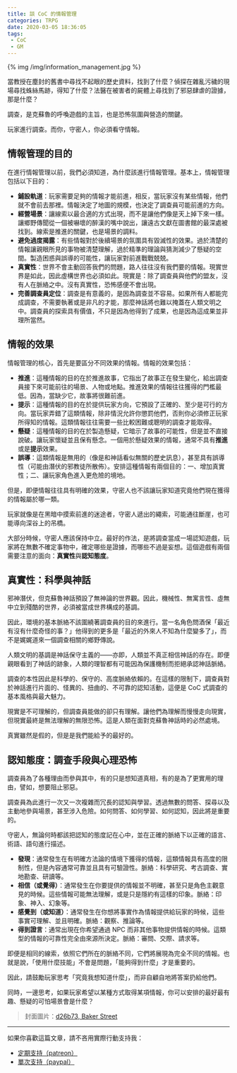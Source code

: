 ```yaml
---
title: 談 CoC 的情報管理
categories: TRPG
date: 2020-03-05 18:36:05
tags: 
 - CoC
 - GM
---
```


{% img /img/information_management.jpg %}

當教授在塵封的舊書中尋找不起眼的歷史資料，找到了什麼？偵探在雜亂污穢的現場尋找蛛絲馬跡，得知了什麼？法醫在被害者的屍體上尋找到了邪惡肆虐的證據，那是什麼？

調查，是克蘇魯的呼喚遊戲的主旨，也是恐怖氛圍與營造的關鍵。

玩家進行調查。而你，守密人，你必須看守情報。

<!--more-->

## 情報管理的目的

在進行情報管理以前，我們必須知道，為什麼該進行情報管理。基本上，情報管理包括以下目的：

* **鋪設軌道**：玩家需要足夠的情報才能前進，相反，當玩家沒有某些情報，他們就不會前去那裡。情報決定了地圖的規模，也決定了調查員可能前進的方向。
* **經營場景**：讓線索以最合適的方式出現，而不是讓他們像是天上掉下來一樣。讓鄉野傳聞從一個被嚇壞的醉漢的嘴中說出，讓遠古文獻在圖書館的最深處被找到。線索是推進的關鍵，也是場景的調料。
* **避免過度揭露**：有些情報對於後續場景的氛圍具有毀滅性的效果。過於清楚的情報讓親眼所見的事物被清楚理解，過於精準的理論與猜測減少了懸疑的空間。製造困惑與誤導的可能性，讓玩家對前進戰戰兢兢。
* **真實性**：世界不會主動回答我們的問題，路人往往沒有我們要的情報。現實世界是如此，因此虛構世界也必須如此。現實是：除了調查員與他們的盟友，沒有人在脈絡之中。沒有真實性，恐怖感便不會出現。
* **完善調查員定位**：調查是有意義的，是因為調查並不容易。如果所有人都能完成調查，不需要執著或是非凡的才能，那麼神話將也難以掩蓋在人類文明之中。調查員的探索具有價值，不只是因為他得到了成果，也是因為這成果並非理所當然。

## 情報的效果

情報管理的核心，首先是要區分不同效果的情報。情報的效果包括：

* **推進**：這種情報的目的在於推進故事，它指出了故事正在發生變化，給出調查員接下來可能前往的場景、人物或地點。推進效果的情報往往獲得的門檻最低。因為，當缺少它，故事將很難前進。
* **提示**：這種情報的目的在於提供玩家方向，它預設了正確的、至少是可行的方向。當玩家弄錯了這類情報，除非情況允許你懲罰他們，否則你必須修正玩家所得知的情報。這類情報往往需要一些比較困難或聰明的調查才能取得。
*  **懸疑**：這種情報的目的在於製造懸疑，它暗示了故事的可能性，但是並不直接說破。讓玩家懷疑並且保有懸念。一個用於懸疑效果的情報，通常不具有**推進**或是**提示**效果。
* **誤導**：這類情報是無用的（像是和神話看似無關的歷史訊息），甚至具有誤導性（可能由潛伏的邪教徒所散佈）。安排這種情報有兩個目的：一、增加真實性；二、讓玩家角色進入更危險的境地。

但是，即便情報往往具有明確的效果，守密人也不該讓玩家知道究竟他們現在獲得的情報屬於哪一類。

玩家就像是在黑暗中摸索前進的迷途者，守密人遞出的繩索，可能通往斷崖，也可能導向深谷上的吊橋。

大部分時候，守密人應該保持中立。最好的作法，是將調查當成一場認知遊戲，玩家將在無數不確定事物中，確定哪些是證據，而哪些不過是妄想。這個遊戲有兩個需要注意的面向：**真實性**與**認知態度**。

## 真實性：科學與神話

邪神潛伏，但克蘇魯神話預設了無神論的世界觀。因此，機械性、無寓言性、虛無中立到殘酷的世界，必須被當成世界構成的基調。

因此，環境的基本脈絡不該圍繞著調查員的目的來進行。當一名角色問酒保「最近有沒有什麼奇怪的事？」他得到的更多是「最近的外來人不知為什麼變多了」，而不是娓娓道來一個調查相關的鄉野傳說。

人類文明的基調是神話保守主義的——亦即，人類並不真正相信神話的存在。即便親眼看到了神話的跡象，人類的理智都有可能因為保護機制而拒絕承認神話脈絡。

調查的本性因此是科學的、保守的、高度脈絡依賴的。在這樣的限制下，調查員對於神話進行片面的、怪異的、扭曲的、不可靠的認知活動，這便是 CoC 式調查的基本風格與最大魅力。

現實是不可理解的，但調查員能做的卻只有理解。讓他們為理解而慢慢走向現實，但現實最終是無法理解的無限恐怖。這是人類在面對克蘇魯神話時的必然處境。

真實雖然是假的，但是是我們能給予的最好的。

## 認知態度：調查手段與心理恐怖

調查員為了各種理由而參與其中，有的只是想知道真相，有的是為了更實用的理由，譬如，想要阻止邪惡。

調查員為此進行一次又一次複雜而冗長的認知與學習。透過無數的問答、探尋以及主動地參與場景，甚至涉入危險。如何問答、如何學習、如何認知，因此將是重要的。

守密人，無論何時都該把認知的態度記在心中，並在正確的脈絡下以正確的語言、術語、語句進行描述。

* **發現**：通常發生在有明確方法論的情境下獲得的情報，這類情報具有高度的限制性，但是內容通常可靠並且具有可驗證性。脈絡：科學研究、考古調查、實地勘查、研讀等。
* **相信（或覺得）**：通常發生在你要提供的情報並不明確，甚至只是角色主觀意見的時候。這些情報可能無法理解，或是只是隱約有這樣的印象。脈絡：印象、神入、幻象等。
* **感覺到（或知道）**：通常發生在你想將事實作為情報提供給玩家的時候，這些事實可理解、並且明確。脈絡：觀察、推論等。
* **得到證言**：通常出現在你希望通過 NPC 而非其他事物提供情報的時候。這類型的情報的可靠性完全由來源所決定。脈絡：審問、交際、請求等。

即便是相同的線索，依照它們所在的脈絡不同，它們將展現為完全不同的情報。也就是說，「使用什麼技能」不會是問題，「能夠得到什麼」才是重要的。

因此，請鼓勵玩家思考「究竟我想知道什麼」，而非自顧自地將答案扔給他們。

同時，一邊思考，如果玩家希望以某種方式取得某項情報，你可以安排的最好最有趣、懸疑的可怕場景會是什麼？

> 封面圖片：[d26b73, Baker Street](https://www.flickr.com/photos/draganbrankovic/47613087142/)

---

如果你喜歡這篇文章，請不吝用實際行動支持我：

* [<i class="fab fa-patreon"></i> 定期支持（patreon）](https://www.patreon.com/weihung)
* [<i class="fab fa-paypal"></i> 單次支持（paypal）](https://www.paypal.com/pools/c/8jLP7Wsi80)